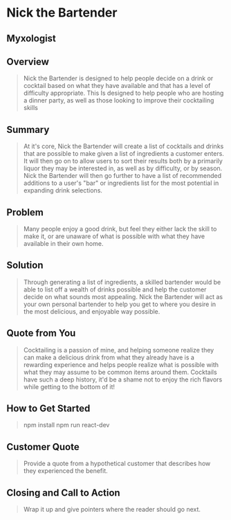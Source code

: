 # Nick the Bartender #

<!-- 
> This material was originally posted [here](http://www.quora.com/What-is-Amazons-approach-to-product-development-and-product-management). It is reproduced here for posterities sake.

There is an approach called "working backwards" that is widely used at Amazon. They work backwards from the customer, rather than starting with an idea for a product and trying to bolt customers onto it. While working backwards can be applied to any specific product decision, using this approach is especially important when developing new products or features.

For new initiatives a product manager typically starts by writing an internal press release announcing the finished product. The target audience for the press release is the new/updated product's customers, which can be retail customers or internal users of a tool or technology. Internal press releases are centered around the customer problem, how current solutions (internal or external) fail, and how the new product will blow away existing solutions.

If the benefits listed don't sound very interesting or exciting to customers, then perhaps they're not (and shouldn't be built). Instead, the product manager should keep iterating on the press release until they've come up with benefits that actually sound like benefits. Iterating on a press release is a lot less expensive than iterating on the product itself (and quicker!).

If the press release is more than a page and a half, it is probably too long. Keep it simple. 3-4 sentences for most paragraphs. Cut out the fat. Don't make it into a spec. You can accompany the press release with a FAQ that answers all of the other business or execution questions so the press release can stay focused on what the customer gets. My rule of thumb is that if the press release is hard to write, then the product is probably going to suck. Keep working at it until the outline for each paragraph flows. 

Oh, and I also like to write press-releases in what I call "Oprah-speak" for mainstream consumer products. Imagine you're sitting on Oprah's couch and have just explained the product to her, and then you listen as she explains it to her audience. That's "Oprah-speak", not "Geek-speak".

Once the project moves into development, the press release can be used as a touchstone; a guiding light. The product team can ask themselves, "Are we building what is in the press release?" If they find they're spending time building things that aren't in the press release (overbuilding), they need to ask themselves why. This keeps product development focused on achieving the customer benefits and not building extraneous stuff that takes longer to build, takes resources to maintain, and doesn't provide real customer benefit (at least not enough to warrant inclusion in the press release).
 -->
 
## Myxologist ##

## Overview ##
  > Nick the Bartender is designed to help people decide on a drink or cocktail based on what they have available and that has a level of difficulty appropriate. This Is designed to help people who are hosting a dinner party, as well as those looking to improve their cocktailing skills

## Summary ##
  > At it's core, Nick the Bartender will create a list of cocktails and drinks that are possible to make given a list of ingredients a customer enters. It will then go on to allow users to sort their results both by a primarily liquor they may be interested in, as well as by difficulty, or by season. Nick the Bartender will then go further to have a list of recommended additions to a user's "bar" or ingredients list for the most potential in expanding drink selections.

## Problem ##
  > Many people enjoy a good drink, but feel they either lack the skill to make it, or are unaware of what is possible with what they have available in their own home.

## Solution ##
  > Through generating a list of ingredients, a skilled bartender would be able to list off a wealth of drinks possible and help the customer decide on what sounds most appealing. Nick the Bartender will act as your own personal bartender to help you get to where you desire in the most delicious, and enjoyable way possible.

## Quote from You ##
  > Cocktailing is a passion of mine, and helping someone realize they can make a delicious drink from what they already have is a rewarding experience and helps people realize what is possible with what they may assume to be common items around them. Cocktails have such a deep history, it'd be a shame not to enjoy the rich flavors while getting to the bottom of it!

## How to Get Started ##
  > npm install
  > npm run react-dev

## Customer Quote ##
  > Provide a quote from a hypothetical customer that describes how they experienced the benefit.

## Closing and Call to Action ##
  > Wrap it up and give pointers where the reader should go next.
